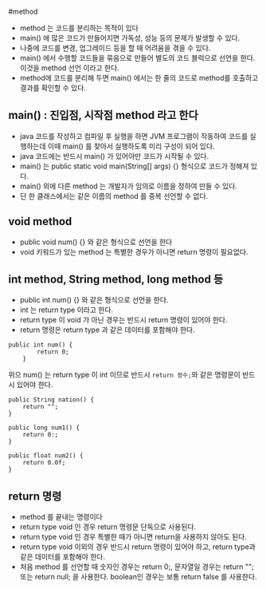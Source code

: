 #method
* method 는 코드를 분리하는 목적이 있다
* main() 에 많은 코드가 만들어지면 가독성, 성능 등의 문제가 발생할 수 있다.
* 나중에 코드를 변경, 업그레이드 등을 할 때 어려움을 겪을 수 있다.
* main() 에서 수행할 코드들을 묶음으로 만들어 별도의 코드 블럭으로 선언을 한다.
  이것을 method 선언 이라고 한다.
* method에 코드를 분리해 두면 main() 에서는 한 줄의 코드로 method를 호출하고
  결과를 확인할 수 있다.

## main() : 진입점, 시작점 method 라고 한다
* java 코드를 작성하고 컴파일 후 실행을 하면 JVM 프로그램이 작동하여 코드를 실행하는데 이때 main() 를 찾아서 실행하도록 미리 구성이 되어 있다.
* java 코드에는 반드시 main() 가 있어야만 코드가 시작될 수 있다.
* main() 는 public static void main(String[] args) {} 형식으로 코드가 정해져 있다.
* main() 외에 다른 method 는 개발자가 임의로 이름을 정하여 만들 수 있다.
* 단 한 클래스에서는 같은 이름의 method 를 중복 선언할 수 없다.

## void method
* public void num() {} 와 같은 형식으로 선언을 한다
* void 키워드가 있는 method 는 특별한 경우가 아니면 return 명령이 필요없다.

## int method, String method, long method 등
* public int num() {} 와 같은 형식으로 선언을 한다.
* int 는 return type 이라고 한다.
* return type 이 void 가 아닌 경우는 반드시 return 명령이 있어야 한다.
* return 명령은 return type 과 같은 데이터를 포함해야 한다.
```
public int num() {
		return 0;
	}
```
위으 num() 는 return type 이 int 이므로 반드시 ```return 정수;```와 같은 명령문이 반드시 있어야 한다.
```
public String nation() {
	return "";
}
```
```
public long num1() {
	return 0:;
}
```
```
public float num2() {
	return 0.0f;
}
```

## return 명령
* method 를 끝내는 명령이다
* return type void 인 경우 return 명령문 단독으로 사용된다.
* return type void 인 경우 특별한 때가 아니면 return을 사용하지 않아도 된다.
* return type void 이외의 경우 반드시 return 명령이 있어야 하고, return type과 같은 데이터를 포함해야 한다.
* 처음 method 를 선언할 때 숫자인 경우는 return 0;, 문자열일 경우는 return ""; 또는 return null; 을 사용한다. boolean인 경우는 보통 return false 를 사용한다.